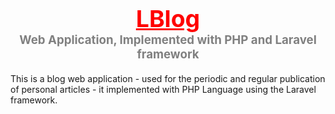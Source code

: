 <h1 align="center">
    <a  style="color:red; font-size: 28pt" href="https://github.com/mahtat555/LBlog">
        LBlog
    </a>
    <br>
    <span  style="color:gray; font-size: 14pt">
    Web Application, Implemented with PHP and Laravel framework
    </span>
</h1>

This is a blog web application - used for the periodic and regular publication of personal articles - it implemented with PHP Language using the Laravel framework.
